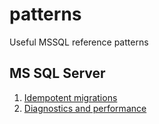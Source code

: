 # patterns
Useful MSSQL reference patterns

## MS SQL Server
1. [Idempotent migrations](./mssql-idempotent-sql.md)
2. [Diagnostics and performance](./mssql-perf-diag.md)
